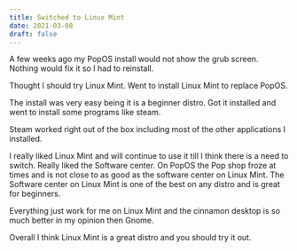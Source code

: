 ```yaml
---
title: Switched to Linux Mint
date: 2021-03-08
draft: false
---
```


A few weeks ago my PopOS install would not show the grub screen. Nothing would fix it so I had to reinstall.

Thought I should try Linux Mint. Went to install Linux Mint to replace PopOS.

The install was very easy being it is a beginner distro. Got it installed and went to install some programs like steam.

Steam worked right out of the box including most of the other applications I installed.

I really liked Linux Mint and will continue to use it till I think there is a need to switch. Really liked the Software center. On PopOS the Pop shop froze at times and is not close to as good as the software center on Linux Mint. The Software center on Linux Mint is one of the best on any distro and is great for beginners.

Everything just work for me on Linux Mint and the cinnamon desktop is so much better in my opinion then Gnome.

Overall I think Linux Mint is a great distro and you should try it out.
